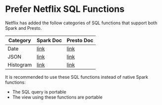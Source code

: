 # Prefer Netflix SQL Functions

Netflix has added the follow categories of SQL functions that support both Spark and Presto.

Category | Spark Doc | Presto Doc
-------- | --------- | ----------
Date | [link](https://manuals.netflix.net/view/sparkdocs/mkdocs/master/netflixdateudfs/) | [link](https://manuals.netflix.net/view/Presto/mkdocs/master/netflixdateudfs/)
JSON | [link](https://manuals.netflix.net/view/sparkdocs/mkdocs/master/netflixjsonudfs/) | [link](https://manuals.netflix.net/view/Presto/mkdocs/master/netflixjsonudfs/)
Histogram | [link](https://manuals.netflix.net/view/sparkdocs/mkdocs/master/netflixhistogram/) | [link](https://manuals.netflix.net/view/Presto/mkdocs/master/NetflixHistogram/)

It is recommended to use these SQL functions instead of native Spark functions:

- The SQL query is portable
- The view using these functions are portable
